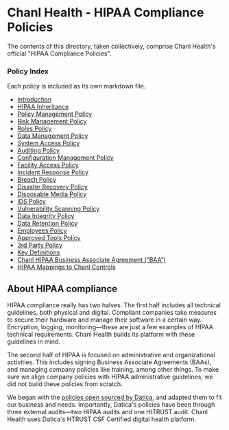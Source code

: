 # Chanl Health - HIPAA Compliance Policies

The contents of this directory, taken collectively, comprise Chanl Health's official "HIPAA Compliance Policies".

### Policy Index

Each policy is included as its own markdown file. 

* [Introduction](./01-introduction.md)
* [HIPAA Inheritance](./02-hipaa_inheritance.md)
* [Policy Management Policy](./03-policy_management_policy.md)
* [Risk Management Policy](./04-risk_management_policy.md)
* [Roles Policy](./05-roles_policy.md)
* [Data Management Policy](./06-data_management_policy.md)
* [System Access Policy](./07-systems_access_policy.md)
* [Auditing Policy](./08-auditing_policy.md)
* [Configuration Management Policy](./09-configuration_management_policy.md)
* [Facility Access Policy](./10-facility_access_policy.md)
* [Incident Response Policy](./11-incident_response_policy.md)
* [Breach Policy](./12-breach_policy.md)
* [Disaster Recovery Policy](./13-disaster_recovery_policy.md)
* [Disposable Media Policy](./14-disposable_media_policy.md)
* [IDS Policy](./15-ids_policy.md)
* [Vulnerability Scanning Policy](./16-vulnerability_scanning_policy.md)
* [Data Integrity Policy](./17-data_integrity_policy.md)
* [Data Retention Policy](./18-data_retention_policy.md)
* [Employees Policy](./19-employees_policy.md)
* [Approved Tools Policy](./20-approved_tools_policy.md)
* [3rd Party Policy](./21-3rd_party_policy.md)
* [Key Definitions](./22-key_definitions.md)
* [Chanl HIPAA Business Associate Agreement (“BAA”)](./23-Chanl_hipaa_business_associate_agreement.md)
* [HIPAA Mappings to Chanl Controls](./24-hipaa_mapping_to_Chanl_controls.md)

## About HIPAA compliance

HIPAA compliance really has two halves. The first half includes all technical guidelines, both physical and digital. Compliant companies take measures to secure their hardware and manage their software in a certain way. Encryption, logging, monitoring—these are just a few examples of HIPAA technical requirements. Chanl Health builds its platform with these guidelines in mind.

The second half of HIPAA is focused on administrative and organizational activities. This includes signing Business Associate Agreements (BAAs), and managing company policies like training, among other things. To make sure we align company policies with HIPAA administrative guidelines, we did not build these policies from scratch. 

We began with the [policies open sourced by Datica](https://policy.datica.com), and adapted them to fit our business and needs. Importantly, Datica's policies have been through three external audits—two HIPAA audits and one HITRUST audit. Chanl Health uses Datica's HTRUST CSF Certified digital health platform.

